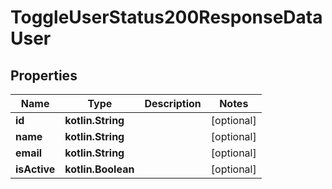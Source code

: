 
# ToggleUserStatus200ResponseDataUser

## Properties
| Name | Type | Description | Notes |
| ------------ | ------------- | ------------- | ------------- |
| **id** | **kotlin.String** |  |  [optional] |
| **name** | **kotlin.String** |  |  [optional] |
| **email** | **kotlin.String** |  |  [optional] |
| **isActive** | **kotlin.Boolean** |  |  [optional] |



